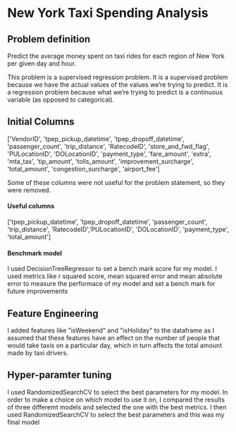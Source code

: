 # New York Taxi Spending Analysis

## Problem definition
Predict the average money spent on taxi rides for each region of New York per given day and hour.

This problem is a supervised regression problem. It is a supervised problem because we have the actual values of the values we’re trying to predict. It is a regression problem because what we’re trying to predict is a continuous variable (as opposed to categorical).

## Initial Columns

['VendorID', 'tpep_pickup_datetime', 'tpep_dropoff_datetime',
       'passenger_count', 'trip_distance', 'RatecodeID', 'store_and_fwd_flag',
       'PULocationID', 'DOLocationID', 'payment_type', 'fare_amount', 'extra',
       'mta_tax', 'tip_amount', 'tolls_amount', 'improvement_surcharge',
       'total_amount', 'congestion_surcharge', 'airport_fee']

Some of these columns were not useful for the problem statement, so they were removed.

#### Useful columns

['tpep_pickup_datetime', 'tpep_dropoff_datetime',
       'passenger_count', 'trip_distance', 'RatecodeID','PULocationID', 'DOLocationID', 'payment_type', 'total_amount']

#### Benchmark model

I used DecisionTreeRegressor to set a bench mark score for my model. I used metrics like r squared score, mean squared error and mean absolute error to measure the performace of my model and set a bench mark for future improvements

## Feature Engineering

I added features like "isWeekend" and "isHoliday" to the dataframe as I assumed that these features have an effect on the number of people that would take taxis on a particular day, which in turn affects the total amount made by taxi drivers. 

## Hyper-paramter tuning

I used RandomizedSearchCV to select the best parameters for my model. In order to make a choice on which model to use it on, I compared the results of three differemt models and selected the one with the best metrics. I then used RandomizedSearchCV to select the best parameters and this was my final model

